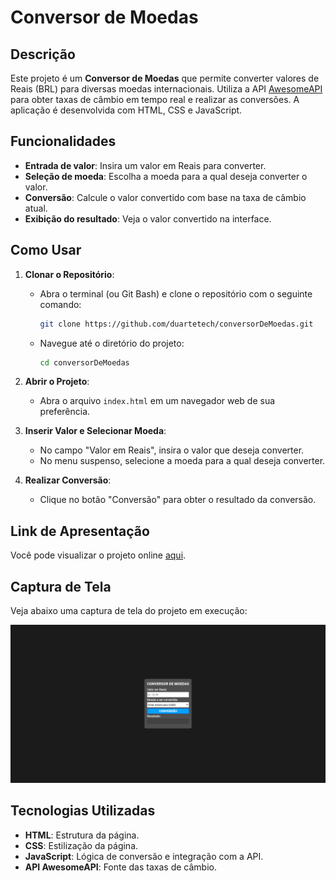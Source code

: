 # Conversor de Moedas

## Descrição

Este projeto é um **Conversor de Moedas** que permite converter valores de Reais (BRL) para diversas moedas internacionais. Utiliza a API [AwesomeAPI](https://economia.awesomeapi.com.br/) para obter taxas de câmbio em tempo real e realizar as conversões. A aplicação é desenvolvida com HTML, CSS e JavaScript.

## Funcionalidades

- **Entrada de valor**: Insira um valor em Reais para converter.
- **Seleção de moeda**: Escolha a moeda para a qual deseja converter o valor.
- **Conversão**: Calcule o valor convertido com base na taxa de câmbio atual.
- **Exibição do resultado**: Veja o valor convertido na interface.

## Como Usar

1. **Clonar o Repositório**:
   - Abra o terminal (ou Git Bash) e clone o repositório com o seguinte comando:
     ```bash
     git clone https://github.com/duartetech/conversorDeMoedas.git
     ```
   - Navegue até o diretório do projeto:
     ```bash
     cd conversorDeMoedas
     ```

2. **Abrir o Projeto**:
   - Abra o arquivo `index.html` em um navegador web de sua preferência.

3. **Inserir Valor e Selecionar Moeda**:
   - No campo "Valor em Reais", insira o valor que deseja converter.
   - No menu suspenso, selecione a moeda para a qual deseja converter.

4. **Realizar Conversão**:
   - Clique no botão "Conversão" para obter o resultado da conversão.

## Link de Apresentação

Você pode visualizar o projeto online [aqui](https://conversomoedas-duarte.netlify.app/).

## Captura de Tela

Veja abaixo uma captura de tela do projeto em execução:

![Captura de Tela](/screenshot.png)

## Tecnologias Utilizadas

- **HTML**: Estrutura da página.
- **CSS**: Estilização da página.
- **JavaScript**: Lógica de conversão e integração com a API.
- **API AwesomeAPI**: Fonte das taxas de câmbio.
